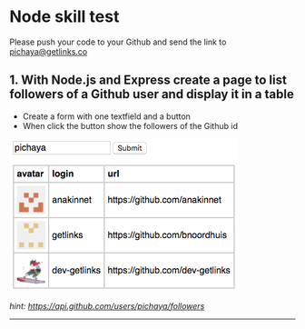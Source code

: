# Node skill test

Please push your code to your Github and send the link to pichaya@getlinks.co

## 1. With Node.js and Express create a page to list followers of a Github user and display it in a table

- Create a form with one textfield and a button
- When click the button show the followers of the Github id

<img src="images/node-skill-test.png" />

*hint: https://api.github.com/users/pichaya/followers*

---

